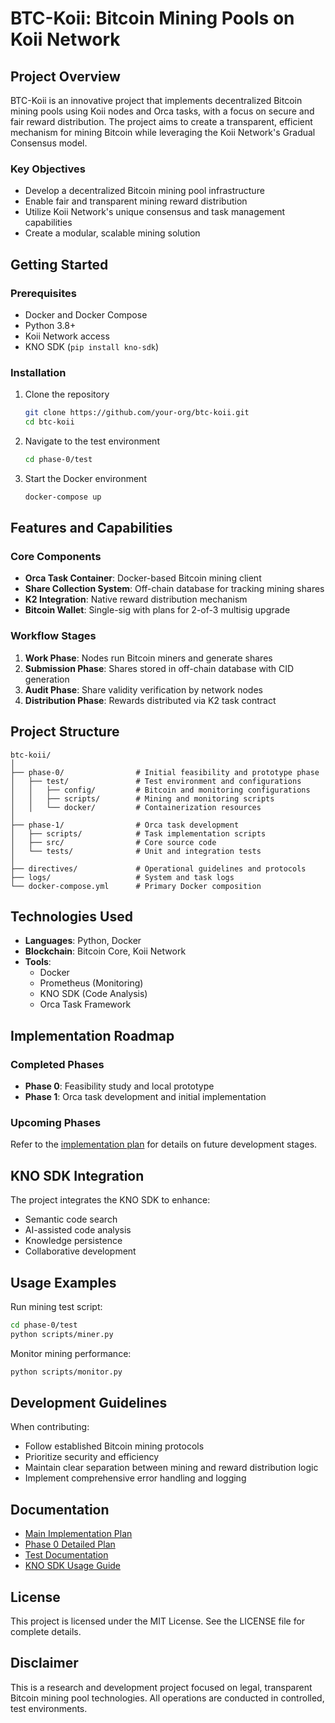 # BTC-Koii: Bitcoin Mining Pools on Koii Network

## Project Overview

BTC-Koii is an innovative project that implements decentralized Bitcoin mining pools using Koii nodes and Orca tasks, with a focus on secure and fair reward distribution. The project aims to create a transparent, efficient mechanism for mining Bitcoin while leveraging the Koii Network's Gradual Consensus model.

### Key Objectives
- Develop a decentralized Bitcoin mining pool infrastructure
- Enable fair and transparent mining reward distribution
- Utilize Koii Network's unique consensus and task management capabilities
- Create a modular, scalable mining solution

## Getting Started

### Prerequisites
- Docker and Docker Compose
- Python 3.8+
- Koii Network access
- KNO SDK (`pip install kno-sdk`)

### Installation
1. Clone the repository
   ```bash
   git clone https://github.com/your-org/btc-koii.git
   cd btc-koii
   ```

2. Navigate to the test environment
   ```bash
   cd phase-0/test
   ```

3. Start the Docker environment
   ```bash
   docker-compose up
   ```

## Features and Capabilities

### Core Components
- **Orca Task Container**: Docker-based Bitcoin mining client
- **Share Collection System**: Off-chain database for tracking mining shares
- **K2 Integration**: Native reward distribution mechanism
- **Bitcoin Wallet**: Single-sig with plans for 2-of-3 multisig upgrade

### Workflow Stages
1. **Work Phase**: Nodes run Bitcoin miners and generate shares
2. **Submission Phase**: Shares stored in off-chain database with CID generation
3. **Audit Phase**: Share validity verification by network nodes
4. **Distribution Phase**: Rewards distributed via K2 task contract

## Project Structure

```
btc-koii/
│
├── phase-0/                # Initial feasibility and prototype phase
│   ├── test/               # Test environment and configurations
│   │   ├── config/         # Bitcoin and monitoring configurations
│   │   ├── scripts/        # Mining and monitoring scripts
│   │   └── docker/         # Containerization resources
│
├── phase-1/                # Orca task development
│   ├── scripts/            # Task implementation scripts
│   ├── src/                # Core source code
│   └── tests/              # Unit and integration tests
│
├── directives/             # Operational guidelines and protocols
├── logs/                   # System and task logs
└── docker-compose.yml      # Primary Docker composition
```

## Technologies Used

- **Languages**: Python, Docker
- **Blockchain**: Bitcoin Core, Koii Network
- **Tools**: 
  - Docker
  - Prometheus (Monitoring)
  - KNO SDK (Code Analysis)
  - Orca Task Framework

## Implementation Roadmap

### Completed Phases
- **Phase 0**: Feasibility study and local prototype
- **Phase 1**: Orca task development and initial implementation

### Upcoming Phases
Refer to the [implementation plan](plan.md) for details on future development stages.

## KNO SDK Integration

The project integrates the KNO SDK to enhance:
- Semantic code search
- AI-assisted code analysis
- Knowledge persistence
- Collaborative development

## Usage Examples

Run mining test script:
```bash
cd phase-0/test
python scripts/miner.py
```

Monitor mining performance:
```bash
python scripts/monitor.py
```

## Development Guidelines

When contributing:
- Follow established Bitcoin mining protocols
- Prioritize security and efficiency
- Maintain clear separation between mining and reward distribution logic
- Implement comprehensive error handling and logging

## Documentation

- [Main Implementation Plan](plan.md)
- [Phase 0 Detailed Plan](phase-0/plan.md)
- [Test Documentation](phase-0/test/README.md)
- [KNO SDK Usage Guide](KNO_SDK_README.md)

## License

This project is licensed under the MIT License. See the LICENSE file for complete details.

## Disclaimer

This is a research and development project focused on legal, transparent Bitcoin mining pool technologies. All operations are conducted in controlled, test environments.